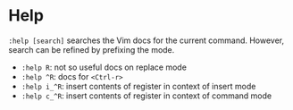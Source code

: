 # Help

`:help [search]` searches the Vim docs for the current command. However, search can be refined by prefixing the mode.

- `:help R`: not so useful docs on replace mode
- `:help ^R`: docs for `<Ctrl-r>`
- `:help i_^R`: insert contents of register in context of insert mode
- `:help c_^R`: insert contents of register in context of command mode
